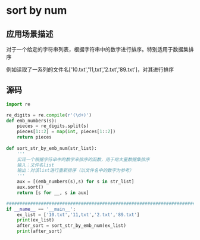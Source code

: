 # sort by num

## 应用场景描述

对于一个给定的字符串列表，根据字符串中的数字进行排序。特别适用于数据集排序

例如读取了一系列的文件名['10.txt','11,txt','2.txt','89.txt']，对其进行排序

## 源码

```python
import re

re_digits = re.compile(r'(\d+)')
def emb_numbers(s):
    pieces = re_digits.split(s)
    pieces[1::2] = map(int, pieces[1::2])
    return pieces
    
def sort_str_by_emb_num(str_list):
    '''
    实现一个根据字符串中的数字来排序的函数，用于给大量数据集排序
    输入：文件名list
    输出：对该list进行重新排序（以文件名中的数字为参考）
    '''
    aux = [(emb_numbers(s),s) for s in str_list]
    aux.sort()
    return [s for __, s in aux]

###############################################################################
if __name__ == '__main__':
    ex_list = ['10.txt','11,txt','2.txt','89.txt']
    print(ex_list)    
    after_sort = sort_str_by_emb_num(ex_list)
    print(after_sort)
```

